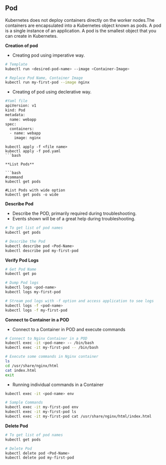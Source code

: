 ## Pod
Kubernetes does not deploy containers directly on the worker nodes.The containers are encapsulated into a Kubernetes object known as pods. A pod is a single instance of an application. A pod is the smallest object that you can create in Kubernetes.

**Creation of pod**
- Creating pod using imperative way.

```bash
# Template
kubectl run <desired-pod-name> --image <Container-Image>

# Replace Pod Name, Container Image
kubectl run my-first-pod --image nginx
```
- Creating of pod using declerative way.

```bash
#Yaml file
apiVersion: v1
kind: Pod
metadata:
  name: webapp
spec:
  containers:
  - name: webapp
    image: nginx
```

```
kubectl apply -f <file name>
kubectl apply -f pod.yaml
```bash

**List Pods**

```bash
#command
kubectl get pods 

#List Pods with wide option
kubectl get pods -o wide

```
**Describe Pod**
 - Describe the POD, primarily required during troubleshooting.
 - Events shown will be of a great help during troubleshooting.

```bash
# To get list of pod names
kubectl get pods

# Describe the Pod
kubectl describe pod <Pod-Name>
kubectl describe pod my-first-pod 

```

**Verify Pod Logs**
```bash
# Get Pod Name
kubectl get po

# Dump Pod logs
kubectl logs <pod-name>
kubectl logs my-first-pod

# Stream pod logs with -f option and access application to see logs
kubectl logs -f <pod-name>
kubectl logs -f my-first-pod
```
**Connect to Container in a POD**
- Connect to a Container in POD and execute commands
```bash
# Connect to Nginx Container in a POD
kubectl exec -it <pod-name> -- /bin/bash
kubectl exec -it my-first-pod -- /bin/bash

# Execute some commands in Nginx container
ls
cd /usr/share/nginx/html
cat index.html
exit
```

- Running individual commands in a Container

```bash
kubectl exec -it <pod-name> env

# Sample Commands
kubectl exec -it my-first-pod env
kubectl exec -it my-first-pod ls
kubectl exec -it my-first-pod cat /usr/share/nginx/html/index.html
```

**Delete Pod**
```bash
# To get list of pod names
kubectl get pods

# Delete Pod
kubectl delete pod <Pod-Name>
kubectl delete pod my-first-pod

```

